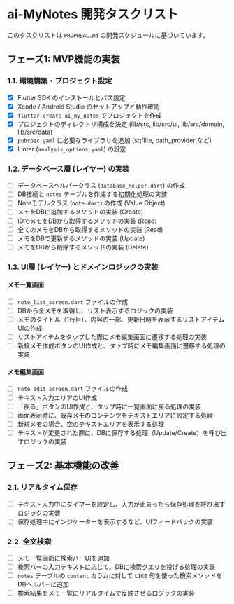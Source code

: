 # ai-MyNotes 開発タスクリスト

このタスクリストは `PROPOSAL.md` の開発スケジュールに基づいています。

## フェーズ1: MVP機能の実装

### 1.1. 環境構築・プロジェクト設定
- [x] Flutter SDK のインストールとパス設定
- [x] Xcode / Android Studio のセットアップと動作確認
- [x] `flutter create ai_my_notes` でプロジェクトを作成
- [x] プロジェクトのディレクトリ構成を決定 (lib/src, lib/src/ui, lib/src/domain, lib/src/data)
- [x] `pubspec.yaml` に必要なライブラリを追加 (sqflite, path_provider など)
- [x] Linter (`analysis_options.yaml`) の設定

### 1.2. データベース層 (レイヤー) の実装
- [ ] データベースヘルパークラス (`database_helper.dart`) の作成
- [ ] DB接続と `notes` テーブルを作成する初期化処理の実装
- [ ] Noteモデルクラス (`note.dart`) の作成 (Value Object)
- [ ] メモをDBに追加するメソッドの実装 (Create)
- [ ] IDでメモをDBから取得するメソッドの実装 (Read)
- [ ] 全てのメモをDBから取得するメソッドの実装 (Read)
- [ ] メモをDBで更新するメソッドの実装 (Update)
- [ ] メモをDBから削除するメソッドの実装 (Delete)

### 1.3. UI層 (レイヤー) とドメインロジックの実装

#### メモ一覧画面
- [ ] `note_list_screen.dart` ファイルの作成
- [ ] DBから全メモを取得し、リスト表示するロジックの実装
- [ ] メモのタイトル（1行目）、内容の一部、更新日時を表示するリストアイテムUIの作成
- [ ] リストアイテムをタップした際にメモ編集画面に遷移する処理の実装
- [ ] 新規メモ作成ボタンのUI作成と、タップ時にメモ編集画面に遷移する処理の実装

#### メモ編集画面
- [ ] `note_edit_screen.dart` ファイルの作成
- [ ] テキスト入力エリアのUI作成
- [ ] 「戻る」ボタンのUI作成と、タップ時に一覧画面に戻る処理の実装
- [ ] 画面表示時に、既存メモのコンテンツをテキストエリアに設定する処理
- [ ] 新規メモの場合、空のテキストエリアを表示する処理
- [ ] テキストが変更された際に、DBに保存する処理（Update/Create）を呼び出すロジックの実装

## フェーズ2: 基本機能の改善

### 2.1. リアルタイム保存
- [ ] テキスト入力中にタイマーを設定し、入力が止まったら保存処理を呼び出すロジックの実装
- [ ] 保存処理中にインジケーターを表示するなど、UIフィードバックの実装

### 2.2. 全文検索
- [ ] メモ一覧画面に検索バーUIを追加
- [ ] 検索バーの入力テキストに応じて、DBに検索クエリを投げる処理の実装
- [ ] `notes` テーブルの `content` カラムに対して `LIKE` 句を使った検索メソッドをDBヘルパーに追加
- [ ] 検索結果をメモ一覧にリアルタイムで反映させるロジックの実装
